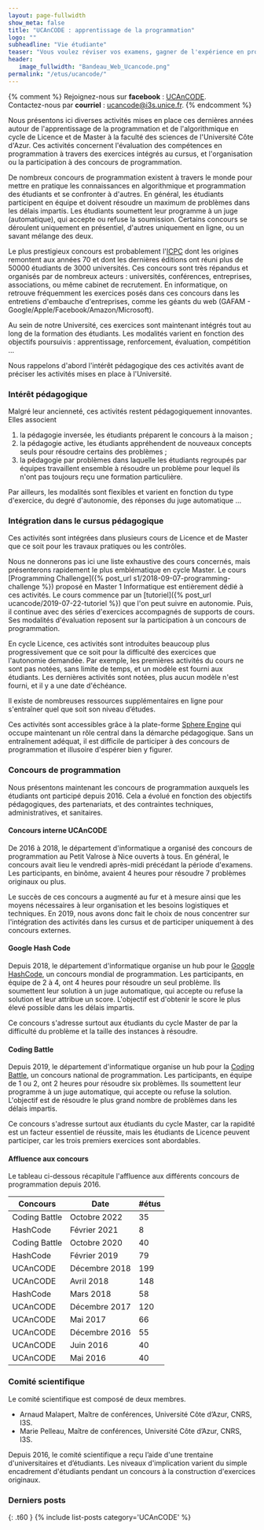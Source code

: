 ```yaml
---
layout: page-fullwidth
show_meta: false
title: "UCAnCODE : apprentissage de la programmation"
logo: ""
subheadline: "Vie étudiante"
teaser: "Vous voulez réviser vos examens, gagner de l'expérience en programmation, ou vous êtes simplement curieux, nous organisons et participons à des concours et hackathons. Ces événements sont ouvert à tous (de la L1 au M2) ! Pour vous entraîner, nous avons intégré ces activités dans de nombreux cours de votre cursus."
header:
   image_fullwidth: "Bandeau_Web_Ucancode.png"
permalink: "/etus/ucancode/"
---
```


{% comment %}
Rejoignez-nous sur **facebook** : [UCAnCODE](https://www.facebook.com/ConcoursUCAnCode/).<br/>
Contactez-nous par **courriel** : [ucancode@i3s.unice.fr](mailto:ucancode@i3s.unice.fr).
{% endcomment %}

Nous présentons ici diverses activités mises en place ces dernières années autour de l'apprentissage de la programmation et de l'algorithmique en cycle de Licence et de Master à la faculté des sciences de l'Université Côte d'Azur.
Ces activités concernent l'évaluation des compétences en programmation à travers des exercices intégrés au cursus, et l'organisation ou la participation à des concours de programmation.

De nombreux concours de programmation existent à travers le monde pour mettre en pratique les connaissances en algorithmique et programmation des étudiants et se confronter à d'autres.
En général, les étudiants participent en équipe et doivent résoudre un maximum de problèmes dans les délais impartis.
Les étudiants soumettent leur programme à un juge (automatique), qui accepte ou refuse la soumission.
Certains concours se déroulent uniquement en présentiel, d'autres uniquement en ligne, ou un savant mélange des deux.

Le plus prestigieux concours est probablement l'[ICPC](https://icpc.global/) dont les origines remontent aux années 70 et dont les dernières éditions ont réuni plus de 50000 étudiants de 3000 universités.
Ces concours sont très répandus et organisés par de nombreux acteurs : universités, conférences, entreprises, associations, ou même cabinet de recrutement.
En informatique, on retrouve fréquemment les exercices posés dans ces concours dans les entretiens d'embauche d'entreprises, comme les géants du web (GAFAM - Google/Apple/Facebook/Amazon/Microsoft).

Au sein de notre Université, ces exercices sont maintenant intégrés tout au long de la formation des étudiants.
Les modalités varient en fonction des objectifs poursuivis : apprentissage, renforcement, évaluation, compétition ...

Nous rappelons d'abord l'intérêt pédagogique des ces activités avant de préciser les activités mises en place à l'Université.

### Intérêt pédagogique ###

Malgré leur ancienneté, ces activités restent pédagogiquement innovantes.
Elles associent

 1. la pédagogie inversée, les étudiants préparent le concours à la maison ;
 2. la pédagogie active, les étudiants appréhendent de nouveaux concepts seuls pour résoudre certains des problèmes ;
 3. la pédagogie par problèmes dans laquelle les étudiants regroupés par équipes travaillent ensemble à résoudre un problème pour lequel ils n'ont pas toujours reçu une formation particulière.

Par ailleurs, les modalités sont flexibles et varient en fonction du type d'exercice, du degré d'autonomie, des réponses du juge automatique ...

### Intégration dans le cursus pédagogique ###

Ces activités sont intégrées dans plusieurs cours de Licence et de Master que ce soit pour les travaux pratiques ou les contrôles.

Nous ne donnerons pas ici une liste exhaustive des cours concernés, mais présenterons rapidement le plus emblématique en cycle Master.
Le cours [Programming Challenge]({% post_url s1/2018-09-07-programming-challenge %}) proposé en Master 1 Informatique est entièrement dédié à ces activités.
Le cours commence par un [tutoriel]({% post_url ucancode/2019-07-22-tutoriel %}) que l'on peut suivre en autonomie.
Puis, il continue avec des séries d'exercices accompagnés de supports de cours.
Ses modalités d'évaluation reposent sur la participation à un concours de programmation.

En cycle Licence, ces activités sont introduites beaucoup plus progressivement que ce soit pour la difficulté des exercices que l'autonomie demandée.
Par exemple, les premières activités du cours ne sont pas notées, sans limite de temps, et un modèle est fourni aux étudiants.
Les dernières activités sont notées, plus aucun modèle n'est fourni, et il y a une date d'échéance.

Il existe de nombreuses ressources supplémentaires en ligne pour s'entraîner quel que soit son niveau d’études.

Ces activités sont accessibles grâce à la plate-forme [Sphere Engine](https://sphere-engine.com/) qui occupe maintenant un rôle central dans la démarche pédagogique.
Sans un entraînement adéquat, il est difficile de participer à des concours de programmation et illusoire d'espérer bien y figurer.

### Concours de programmation ###

Nous présentons maintenant les concours de programmation auxquels les étudiants ont participé depuis 2016.
Cela a évolué en fonction des objectifs pédagogiques, des partenariats, et des contraintes techniques, administratives, et sanitaires.

#### Concours interne UCAnCODE ####

De 2016 à 2018, le département d'informatique a organisé des concours de programmation au Petit Valrose à Nice ouverts à tous.
En général, le concours avait lieu le vendredi après-midi précédant la période d'examens.
Les participants, en binôme, avaient 4 heures pour résoudre 7 problèmes originaux ou plus.

Le succès de ces concours a augmenté au fur et à mesure ainsi que les moyens nécessaires à leur organisation et les besoins logistiques et techniques.
En 2019, nous avons donc fait le choix de nous concentrer sur l'intégration des activités dans les cursus et de participer uniquement à des concours externes.


#### Google Hash Code ####

Depuis 2018, le département d'informatique organise un hub pour le [Google HashCode](https://hashcode.withgoogle.com/), un concours mondial de programmation.
Les participants, en équipe de 2 à 4, ont 4 heures pour résoudre un seul problème.
Ils soumettent leur solution à un juge automatique, qui accepte ou refuse la solution et leur attribue un score.
L'objectif est d'obtenir le score le plus élevé possible dans les délais impartis.

Ce concours s'adresse surtout aux étudiants du cycle Master de par la difficulté du problème et la taille des instances à résoudre.


#### Coding Battle ####

Depuis 2019, le département d'informatique organise un hub pour la [Coding Battle](https://le-shaker.com/lacodingbattle/), un concours national de programmation.
Les participants, en équipe de 1 ou 2, ont 2 heures pour résoudre six problèmes.
Ils soumettent leur programme à un juge automatique, qui accepte ou refuse la solution.
L'objectif est de résoudre le plus grand nombre de problèmes dans les délais impartis.

Ce concours s'adresse surtout aux étudiants du cycle Master, car la rapidité est un facteur essentiel de réussite, mais les étudiants de Licence peuvent participer, car les trois premiers exercices sont abordables.

#### Affluence aux concours ####

Le tableau ci-dessous récapitule l'affluence aux différents concours de programmation depuis 2016.


| Concours      | Date          | #étus |
|---------------|---------------|-------|
| Coding Battle | Octobre 2022  | 35    |
| HashCode      | Février 2021  | 8     |
| Coding Battle | Octobre 2020  | 40    |
| HashCode      | Février 2019  | 79    |
| UCAnCODE      | Décembre 2018 | 199   |
| UCAnCODE      | Avril 2018    | 148   |
| HashCode      | Mars 2018     | 58    |
| UCAnCODE      | Décembre 2017 | 120   |
| UCAnCODE      | Mai 2017      | 66    |
| UCAnCODE      | Décembre 2016 | 55    |
| UCAnCODE      | Juin 2016     | 40    |
| UCAnCODE      | Mai 2016      | 40    |


### Comité scientifique ###

Le comité scientifique est composé de deux membres.

- Arnaud Malapert, Maı̂tre de conférences, Université Côte d’Azur, CNRS, I3S.
- Marie Pelleau, Maı̂tre de conférences, Université Côte d’Azur, CNRS, I3S.

Depuis 2016, le comité scientifique a reçu l’aide d'une trentaine d'universitaires et d’étudiants.
Les niveaux d'implication varient du simple encadrement d'étudiants pendant un concours à la construction d'exercices originaux.

### Derniers posts
{: .t60 } {% include list-posts category='UCAnCODE' %}
